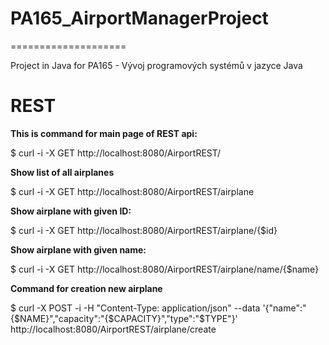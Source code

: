# PA165_AirportManagerProject
====================

Project in Java for PA165 - Vývoj programových systémů v jazyce Java


# REST

**This is command for main page of REST api:**

  $ curl -i -X GET http://localhost:8080/AirportREST/

**Show list of all airplanes**

  $ curl -i -X GET http://localhost:8080/AirportREST/airplane

**Show airplane with given ID:**
  
  $ curl -i -X GET http://localhost:8080/AirportREST/airplane/{$id}

**Show airplane with given name:**

  $ curl -i -X GET http://localhost:8080/AirportREST/airplane/name/{$name}

**Command for creation new airplane**
  
  $ curl -X POST -i -H "Content-Type: application/json" --data '{"name":"{$NAME}","capacity":"{$CAPACITY}","type":"$TYPE"}' http://localhost:8080/AirportREST/airplane/create
